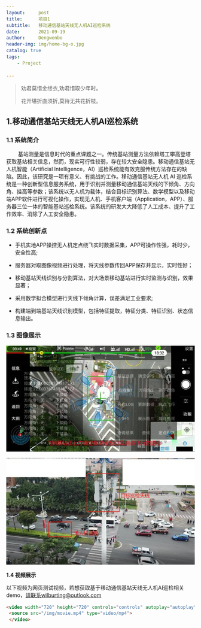 ```yaml
---
layout:     post
title:      项目1
subtitle:   移动通信基站天线无人机AI巡检系统
date:       2021-09-19
author:     Dengwenbo
header-img: img/home-bg-o.jpg
catalog: true
tags:
    - Project

---
```


> 劝君莫惜金缕衣,劝君惜取少年时。
> 
> 花开堪折直须折,莫待无共花折枝。

## 1.移动通信基站天线无人机AI巡检系统

### 1.1 系统简介

        基站测量是信息时代的重点课题之一。传统基站测量方法依赖塔工攀高登塔获取基站相关信息，然而，现实可行性较弱，存在较大安全隐患。移动通信基站无人机智能（Artificial Intelligence，AI）巡检系统能有效克服传统方法存在的缺陷。因此，该研究是一项有意义、有挑战的工作。移动通信基站无人机 AI 巡检系统是一种创新型信息服务系统，用于识别并测量移动通信基站天线的下倾角、方向角、挂高等参数；该系统以无人机为载体，结合目标识别算法、数学模型以及移动端APP软件进行可视化操作，实现无人机、手机客户端（Application，APP）、服务器三位一体的智能基站巡检系统。该系统的研发大大降低了人工成本、提升了工作效率、消除了人工安全隐患。

### 1.2 系统创新点

- 手机实地APP操控无人机定点绕飞实时数据采集，APP可操作性强，耗时少，安全性高;  

- 服务器对取图像视频进行处理，将天线参数传回APP保存并显示，实时性好；  

- 移动基站天线识别与分割算法，对大场景移动基站进行实时监测与识别，效果显著；  

- 采用数学拟合模型进行天线下倾角计算，误差满足工业要求;  

- 构建端到端基站天线识别模型，包括特征提取，特征分类、特征识别、状态信息输出。

### 1.3 图像展示

![](/img/f1.jpg)

![](/img/f2.jpg)

**1.4 视频展示**

以下视频为网页测试视频，若想获取基于移动通信基站天线无人机AI巡检相关demo，请联系wilburting@outlook.com

```html
<video width="720" height="720" controls="controls" autoplay="autoplay">  
 <source src="/img/movie.mp4" type="video/mp4">  
 </video>  
```
